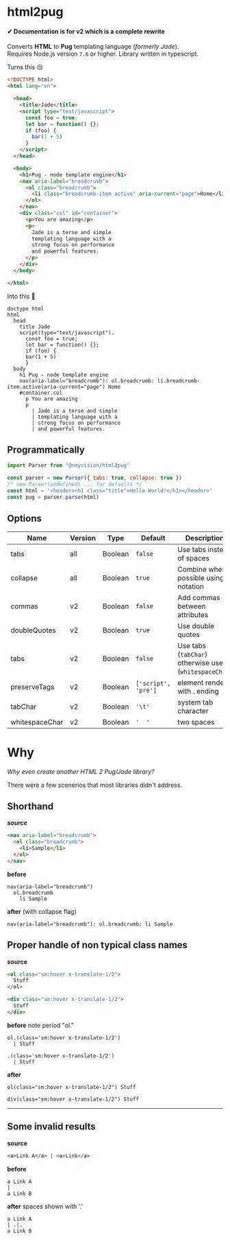 # html2pug


#### ✔ Documentation is for v2 which is a complete rewrite 

Converts **HTML** to **Pug** templating language (_formerly Jade_).  
Requires Node.js version `7.6` or higher. Library written in typescript.

Turns this :unamused:
```html
<!DOCTYPE html>
<html lang="en">

  <head>
    <title>Jade</title>
    <script type="text/javascript">
      const foo = true;
      let bar = function() {};
      if (foo) {
        bar(1 + 5)
      }
    </script>
  </head>

  <body>
    <h1>Pug - node template engine</h1>
    <nav aria-label="breadcrumb">
      <ol class="breadcrumb">
        <li class="breadcrumb-item active" aria-current="page">Home</li>
      </ol>
    </nav>
    <div class="col" id="container">
      <p>You are amazing</p>
      <p>
        Jade is a terse and simple
        templating language with a
        strong focus on performance
        and powerful features.
      </p>
    </div>
  </body>

</html>
```

Into this :tada:
```pug
doctype html
html
  head
    title Jade
    script(type="text/javascript").
      const foo = true;
      let bar = function() {};
      if (foo) {
      bar(1 + 5)
      }
  body
    h1 Pug - node template engine
    nav(aria-label="breadcrumb"): ol.breadcrumb: li.breadcrumb-item.active(aria-current="page") Home
    #container.col
      p You are amazing
      p
        | Jade is a terse and simple
        | templating language with a
        | strong focus on performance
        | and powerful features.
```


## Programmatically

```js
import Parser from "@nmyvision/html2pug"

const parser = new Parser({ tabs: true, collapse: true }) 
/* new Parser(undefined) ... for defaults */
const html = '<header><h1 class="title">Hello World!</h1></header>'
const pug = parser.parse(html)
```

## Options

Name | Version | Type | Default | Description
--- | --- | --- | --- | ---
tabs | all | Boolean | `false` | Use tabs instead of spaces
collapse | all | Boolean | `true` | Combine when possible using : notation
commas | v2 | Boolean | `false` | Add commas between attributes
doubleQuotes | v2 | Boolean | `true` | Use double quotes 
tabs | v2 | Boolean | `false` | Use tabs (`tabChar`) otherwise use (`whitespaceChar`)
preserveTags | v2 | Boolean | `['script', 'pre']` | element renders with . ending
tabChar | v2 | Boolean | `'\t'` | system tab character
whitespaceChar | v2 | Boolean | `'  '` | two spaces

# Why 

*Why even create another HTML 2 Pug/Jade library?*

There were a few scenerios that most libraries didn't address. 

## Shorthand 

***source***
```html
<nav aria-label="breadcrumb">
  <ol class="breadcrumb">
    <li>Sample</li>
  </ol>
</nav>
```
**before**

```pug
nav(aria-label="breadcrumb")
  ol.breadcrumb
    li Sample
```

**after** (with collapse flag)
```pug
nav(aria-label="breadcrumb"): ol.breadcrumb: li Sample
```
## Proper handle of non typical class names 

**source**
```html
<ol class="sm:hover x-translate-1/2">
  Stuff  
</ol>

<div class="sm:hover x-translate-1/2">
  Stuff  
</div>
```
**before** note period "ol."
```pug
ol.(class='sm:hover x-translate-1/2')
  | Stuff

.(class='sm:hover x-translate-1/2')
  | Stuff
```

**after**
```pug
ol(class="sm:hover x-translate-1/2") Stuff

div(class="sm:hover x-translate-1/2") Stuff
```
---

## Some invalid results 

**source**
```html
<a>Link A</a> | <a>Link</a>
```
**before**
```pug
a Link A
|  
a Link B
```

**after** spaces shown with '.'
```pug
a Link A
| .|.
a Link B
```
<!--
textElements | String[] | `['pre','script']`| element renders with . ending
recommended | Boolean | `false` | wrap extra \| around elements surrounded by text
omitPre | Boolean | `true` | Do not render the contents of the pre text -->
